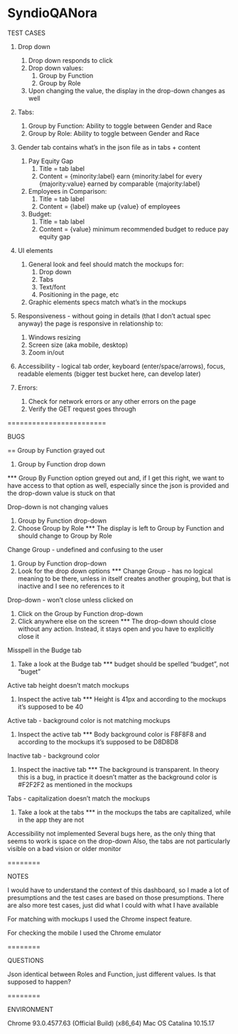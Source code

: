 # SyndioQANora

TEST CASES

1. Drop down 
    1. Drop down responds to click
    2. Drop down values: 
        1. Group by Function
        2. Group by Role
    3. Upon changing the value, the display in the drop-down changes as well
 
 	
     
2. Tabs: 
    1. Group by Function: Ability to toggle between Gender and Race
    2. Group by Role: Ability to toggle between Gender and Race



3. Gender tab contains what’s in the json file as in tabs + content 
 	1. Pay Equity Gap 
		1. Title = tab label
		2. Content = {minority:label} earn {minority:label  for every {majority:value} earned by comparable {majority:label}  
	2. Employees in Comparison: 
		1. Title = tab label
		2. Content = {label} make up {value} of employees
	3. Budget: 
		1. Title = tab label
		2. Content = {value} minimum recommended budget to reduce pay equity gap



4. UI elements
    1. General look and feel should match the mockups for:
        1. Drop down
        2. Tabs
        3. Text/font
        4. Positioning in the page, etc
    2. Graphic elements specs match what’s in the mockups 


5. Responsiveness - without going in details (that I don’t actual spec anyway) the page is responsive in relationship to:
	1. Windows resizing
	2. Screen size (aka mobile, desktop)
	3. Zoom in/out


6. Accessibility - logical tab order, keyboard (enter/space/arrows), focus, readable elements (bigger test bucket here, can develop later)


7. Errors:
	1. Check for network errors or any other errors on the page
	2. Verify the GET request goes through


========================

BUGS

== Group by Function grayed out
1. Group by Function drop down 

*** Group By Function option greyed out and, if I get this right, we want to have access to that option as well, especially since the json is provided and the drop-down value is stuck on that

Drop-down is not changing values
1. Group by Function drop-down 
2. Choose Group by Role
*** The display is left to Group by Function and should change to Group by Role


Change Group - undefined and confusing to the user
1. Group by Function drop-down 
2. Look for the drop down options
*** Change Group - has no logical meaning to be there, unless in itself creates another grouping, but that is inactive and I see no references to it

Drop-down - won’t close unless clicked on
1. Click on the Group by Function drop-down
2. Click anywhere else on the screen
*** The drop-down should close without any action. Instead, it stays open and you have to explicitly close it

Misspell in the Budge tab
1. Take a look at the Budge tab
*** budget should be spelled “budget”, not “buget”

Active tab height doesn’t match mockups
1. Inspect the active tab
*** Height is 41px and according to the mockups it’s supposed to be 40

Active tab - background color is not matching mockups
1. Inspect the active tab
*** Body background color is F8F8F8 and according to the mockups it’s supposed to be D8D8D8

Inactive tab - background color
1. Inspect the inactive tab
*** The background is transparent. In theory this is a bug, in practice it doesn’t matter as the background color is #F2F2F2 as mentioned in the mockups

Tabs - capitalization doesn’t match the mockups 
1. Take a look at the tabs
*** in the mockups the tabs are capitalized, while in the app they are not

Accessibility not implemented
Several bugs here, as the only thing that seems to work is space on the drop-down
Also, the tabs are not particularly visible on a bad vision or older monitor

========

NOTES

I would have to understand the context of this dashboard, so I made a lot of presumptions and the test cases are based on those presumptions. There are also more test cases, just did what I could with what I have available

For matching with mockups I used the Chrome inspect feature.

For checking the mobile I used the Chrome emulator

========

QUESTIONS

Json identical between Roles and Function, just different values. Is that supposed to happen?

========

ENVIRONMENT

Chrome 93.0.4577.63 (Official Build) (x86_64)
Mac OS Catalina 10.15.17
